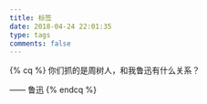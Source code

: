 ```yaml
---
title: 标签
date: 2018-04-24 22:01:35
type: tags
comments: false
---
```

<p></p>
{% cq %}
你们抓的是周树人，和我鲁迅有什么关系？

—— 鲁迅
{% endcq %}